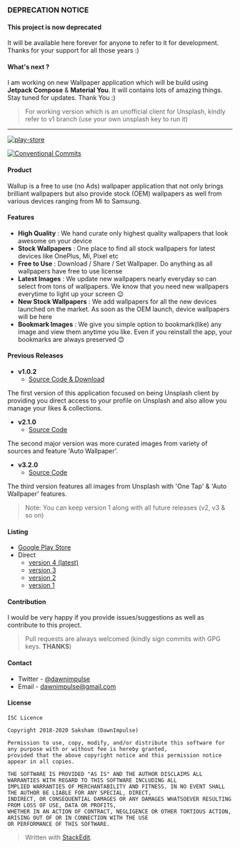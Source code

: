 ### DEPRECATION NOTICE
#### This project is now deprecated
It will be available here forever for anyone to refer to it for development. Thanks for your support for all those years :)

#### What's next ?
I am working on new Wallpaper application which will be build using **Jetpack Compose** & **Material You**. It will contains lots of amazing things. Stay tuned for updates. Thank You :)

> For working version which is an unofficial client for Unsplash, kindly refer to v1 branch (use your own unsplash key to run it)

---


[![play-store](https://firebasestorage.googleapis.com/v0/b/wallup-app.appspot.com/o/assets%2Fweb%2Fv4.0.0%2Fmeta-image.png?alt=media&token=64596c27-f0f5-46c9-aa49-862a348327f1)](https://play.google.com/store/apps/details?id=com.dawnimpulse.wallup)

[![Conventional Commits](https://img.shields.io/badge/Conventional%20Commits-1.0.0-yellow.svg)](https://conventionalcommits.org)

#### Product
Wallup is a free to use (no Ads) wallpaper application that not only brings brilliant wallpapers but also provide stock (OEM) wallpapers as well from various devices ranging from Mi to Samsung.

#### Features
-	**High Quality** : We hand curate only highest quality wallpapers that look awesome on your device
-	**Stock Wallpapers** : One place to find all stock wallpapers for latest devices like OnePlus, Mi, Pixel etc
-	**Free to Use** : Download / Share / Set Wallpaper. Do anything as all wallpapers have free to use license
-	**Latest Images** : We update new wallpapers nearly everyday so can select from tons of wallpapers. We know that you need new wallpapers everytime to light up your screen 😉
-	**New Stock Wallpapers** : We add wallpapers for all the new devices launched on the market. As soon as the OEM launch, device wallpapers will be here
-	**Bookmark Images** : We give you simple option to bookmark(like) any image and view them anytime you like. Even if you reinstall the app, your bookmarks are always preserved 😊

#### Previous Releases
- **v1.0.2**
	- [Source Code & Download]([https://github.com/dawnimpulse/wallup-android-deprecated](https://github.com/dawnimpulse/wallup-android-deprecated))

The first version of this application focused on being Unsplash client by providing you direct access to your profile on Unsplash and also allow you manage your likes & collections. 
	
- **v2.1.0**
	- [Source Code](https://github.com/DawnImpulse/wallup-android/tree/v2.1.0)

The second major version was more curated images from variety of sources and feature 'Auto Wallpaper'. 
	
- **v3.2.0**
	- [Source Code](https://github.com/DawnImpulse/wallup-android/tree/v3.2.0)

The third version features all images from Unsplash with 'One Tap' & 'Auto Wallpaper' features. 

> Note: You can keep version 1 along with all future releases (v2, v3 & so on)

#### Listing

- [Google Play Store](https://play.google.com/store/apps/details?id=com.dawnimpulse.wallup)
- Direct
	- [version 4 (latest)](https://github.com/DawnImpulse/wallup-android/releases/tag/v4.0.0)
 	- [version 3](https://github.com/DawnImpulse/wallup-android/releases/tag/v3.0.0)
 	- [version 2](https://github.com/DawnImpulse/wallup-android/releases/tag/v2.1.0)
	- [version 1](https://github.com/dawnimpulse/wallup-android-deprecated)


#### Contribution
I would be very happy if you provide issues/suggestions as well as contribute to this project.

> Pull requests are always welcomed (kindly sign commits with GPG keys. **THANKS**)
#### Contact
-   Twitter -  [@dawnimpulse](https://twitter.com/dawnimpulse)
-  Email - [dawnimpulse@gmail.com](mailto:dawnimpulse@gmail.com)

#### License
~~~~
ISC Licence

Copyright 2018-2020 Saksham (DawnImpulse)

Permission to use, copy, modify, and/or distribute this software for any purpose with or without fee is hereby granted,
provided that the above copyright notice and this permission notice appear in all copies.

THE SOFTWARE IS PROVIDED "AS IS" AND THE AUTHOR DISCLAIMS ALL WARRANTIES WITH REGARD TO THIS SOFTWARE INCLUDING ALL
IMPLIED WARRANTIES OF MERCHANTABILITY AND FITNESS. IN NO EVENT SHALL THE AUTHOR BE LIABLE FOR ANY SPECIAL, DIRECT,
INDIRECT, OR CONSEQUENTIAL DAMAGES OR ANY DAMAGES WHATSOEVER RESULTING FROM LOSS OF USE, DATA OR PROFITS,
WHETHER IN AN ACTION OF CONTRACT, NEGLIGENCE OR OTHER TORTIOUS ACTION, ARISING OUT OF OR IN CONNECTION WITH THE USE
OR PERFORMANCE OF THIS SOFTWARE.
~~~~

> Written with [StackEdit](https://stackedit.io/).

